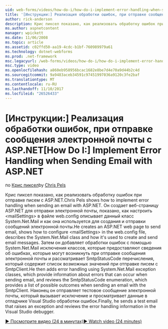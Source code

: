 ```yaml
---
uid: web-forms/videos/how-do-i/how-do-i-implement-error-handling-when-sending-email-with-aspnet
title: '[Инструкции:] Реализация обработки ошибок, при отправке сообщения электронной почты с ASP.NET | Документы Microsoft'
author: rick-anderson
description: Крис пиксел показано, как реализовать обработку ошибок при отправке писем с ASP.NET. Он создает веб-страницу ASP.NET для отправки электронной почты, показано, как настроить & lt....
ms.author: aspnetcontent
manager: wpickett
ms.date: 11/06/2008
ms.topic: article
ms.assetid: c02ffd50-aa19-4cdc-b1bf-760989979a61
ms.technology: dotnet-webforms
ms.prod: .net-framework
msc.legacyurl: /web-forms/videos/how-do-i/how-do-i-implement-error-handling-when-sending-email-with-aspnet
msc.type: video
ms.openlocfilehash: a860eb958956bcac1682e8be7d4e70a9d44b2c4d
ms.sourcegitcommit: 9a9483aceb34591c97451997036a9120c3fe2baf
ms.translationtype: MT
ms.contentlocale: ru-RU
ms.lasthandoff: 11/10/2017
ms.locfileid: "26526433"
---
```

<a name="how-do-i-implement-error-handling-when-sending-email-with-aspnet"></a><span data-ttu-id="6d166-104">[Инструкции:] Реализация обработки ошибок, при отправке сообщения электронной почты с ASP.NET</span><span class="sxs-lookup"><span data-stu-id="6d166-104">[How Do I:] Implement Error Handling when Sending Email with ASP.NET</span></span>
====================
<span data-ttu-id="6d166-105">по [Крис пиксел](https://twitter.com/chrispels)</span><span class="sxs-lookup"><span data-stu-id="6d166-105">by [Chris Pels](https://twitter.com/chrispels)</span></span>

<span data-ttu-id="6d166-106">Крис пиксел показано, как реализовать обработку ошибок при отправке писем с ASP.NET.</span><span class="sxs-lookup"><span data-stu-id="6d166-106">Chris Pels shows how to implement error handling when sending an email with ASP.NET.</span></span> <span data-ttu-id="6d166-107">Он создает веб-страницу ASP.NET для отправки электронной почты, показано, как настроить &lt;mailSettings&gt; в файле web.config описывает данный класс System.Net.Mail и как она используется для создания и отправки сообщений электронной почты.</span><span class="sxs-lookup"><span data-stu-id="6d166-107">He creates an ASP.NET web page to send email, shows how to configure &lt;mailSettings&gt; in the web.config file, describes the System.Net.Mail class and how it's used to create and send email messages.</span></span> <span data-ttu-id="6d166-108">Затем он добавляет обработки ошибок с помощью System.Net.Mail исключения классов, которые предоставляют сведения об ошибках, которые могут возникнуть при отправке сообщения электронной почты и рассматривает SmtpStatusCode перечисления, который содержит список возможных значений при отправке писем с SmtpClient.</span><span class="sxs-lookup"><span data-stu-id="6d166-108">He then adds error handling using System.Net.Mail exception classes, which provide information about errors that can occur when sending email, and reviews the SmtpStatusCode enumeration, which provides a list of possible outcomes when sending an email with the SmtpClient.</span></span> <span data-ttu-id="6d166-109">Наконец он отправляет тестовое сообщение электронной почты, который вызывает исключение и просматривает данные в отладчике Visual Studio обработки ошибок.</span><span class="sxs-lookup"><span data-stu-id="6d166-109">Finally, he sends a test email that raises an exception and reviews the error handling information in the Visual Studio debugger.</span></span>

[<span data-ttu-id="6d166-110">&#9654; Посмотрите видео (24 в минутах)</span><span class="sxs-lookup"><span data-stu-id="6d166-110">&#9654; Watch video (24 minutes)</span></span>](https://channel9.msdn.com/Blogs/ASP-NET-Site-Videos/how-do-i-implement-error-handling-when-sending-email-with-aspnet)
